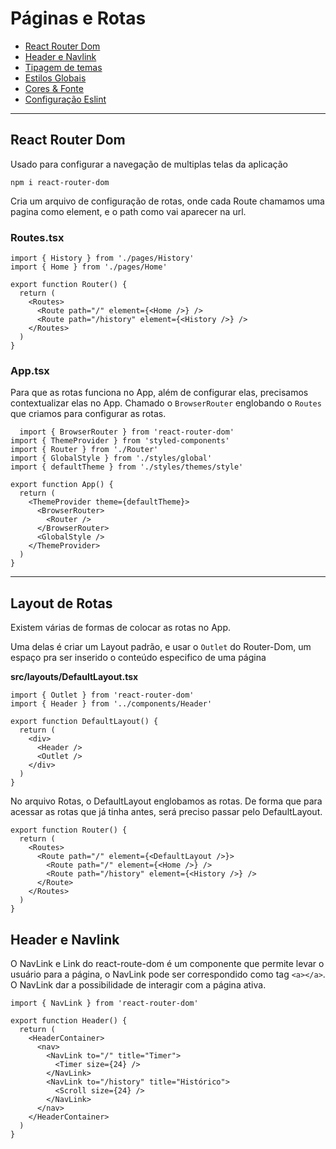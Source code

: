 # Páginas e Rotas

<ul>
<li><a href="#routerdom">React Router Dom</a></li>
<li><a href="#headerENavLink">Header e Navlink</a></li>
<li><a href="#header&layout">Tipagem de temas</a></li>
<li><a href="#paginaHome">Estilos Globais</a></li>
<li><a href="#paginaHistory">Cores & Fonte</a></li>
<li><a href="#status">Configuração Eslint</a></li>
</ul>

----------

<h2 id="routerdom">React Router Dom</h2>

Usado para configurar a navegação de multiplas telas da aplicação

`npm i react-router-dom`

Cria um arquivo de configuração de rotas, onde cada Route chamamos uma pagina como element, e o path como vai aparecer na url.

### Routes.tsx
~~~~tsx
import { History } from './pages/History'
import { Home } from './pages/Home'

export function Router() {
  return (
    <Routes>
      <Route path="/" element={<Home />} />
      <Route path="/history" element={<History />} />
    </Routes>
  )
}
~~~~

### App.tsx

Para que as rotas funciona no App, além de configurar elas, precisamos contextualizar elas no App. Chamado o `BrowserRouter` englobando o `Routes` que criamos para configurar as rotas.

~~~~tsx
  import { BrowserRouter } from 'react-router-dom'
import { ThemeProvider } from 'styled-components'
import { Router } from './Router'
import { GlobalStyle } from './styles/global'
import { defaultTheme } from './styles/themes/style'

export function App() {
  return (
    <ThemeProvider theme={defaultTheme}>
      <BrowserRouter>
        <Router />
      </BrowserRouter>
      <GlobalStyle />
    </ThemeProvider>
  )
}

~~~~

----------

<h2 id="layoutDeRotas">Layout de Rotas</h2>

Existem várias de formas de colocar as rotas no App.

Uma delas é criar um Layout padrão, e usar o `Outlet` do Router-Dom, um espaço pra ser inserido o conteúdo especifico de uma página

**src/layouts/DefaultLayout.tsx**
~~~~tsx
import { Outlet } from 'react-router-dom'
import { Header } from '../components/Header'

export function DefaultLayout() {
  return (
    <div>
      <Header />
      <Outlet />
    </div>
  )
}
~~~~

No arquivo Rotas, o DefaultLayout englobamos as rotas. De forma que para acessar as rotas que já tinha antes, será preciso passar pelo DefaultLayout.

~~~~tsx
export function Router() {
  return (
    <Routes>
      <Route path="/" element={<DefaultLayout />}>
        <Route path="/" element={<Home />} />
        <Route path="/history" element={<History />} />
      </Route>
    </Routes>
  )
}
~~~~

<h2 id="headerENavLink">Header e Navlink</h2>

O NavLink e Link do react-route-dom é um componente que permite levar o usuário para a página, o NavLink pode ser correspondido como tag `<a></a>`. O NavLink dar a possibilidade de interagir com a página ativa.

~~~~tsx
import { NavLink } from 'react-router-dom'

export function Header() {
  return (
    <HeaderContainer>
      <nav>
        <NavLink to="/" title="Timer">
          <Timer size={24} />
        </NavLink>
        <NavLink to="/history" title="Histórico">
          <Scroll size={24} />
        </NavLink>
      </nav>
    </HeaderContainer>
  )
}
~~~~
